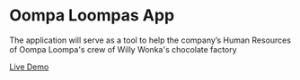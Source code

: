 # Oompa Loompas App

The application will serve as a tool to help the company’s Human Resources of Oompa Loompa​'s crew of Willy Wonka's chocolate factory

[Live Demo](https://oompa-loompas-app.netlify.app/)
